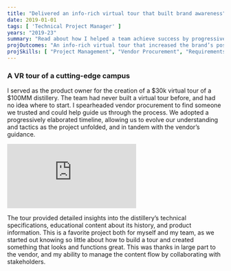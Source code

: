 ```yaml
---
title: "Delivered an info-rich virtual tour that built brand awareness"
date: 2019-01-01
tags: [ 'Technical Project Manager' ]
years: "2019-23"
summary: "Read about how I helped a team achieve success by progressively elaborating on an info-rich virtual tour."
projOutcomes: "An info-rich virtual tour that increased the brand’s positioning during COVID lockdowns."
projSkills: [ "Project Management", "Vendor Procurement", "Requirements Definition", "Wireframing", "Communication", "Stakeholder Management", "Task Management", "Quality Control", "Scheduling" ]
---
```


### A VR tour of a cutting-edge campus

I served as the product owner for the creation of a $30k virtual tour of a $100MM distillery. The team had never built a virtual tour before, and had no idea where to start. I spearheaded vendor procurement to find someone we trusted and could help guide us through the process. We adopted a progressively elaborated timeline, allowing us to evolve our understanding and tactics as the project unfolded, and in tandem with the vendor&rsquo;s guidance.

<iframe class="youtube-embed" src="https://www.youtube.com/embed/n3ZhI55wXx4" title="YouTube video player" frameborder="0" allow="accelerometer; autoplay; clipboard-write; encrypted-media; gyroscope; picture-in-picture; web-share" allowfullscreen></iframe>

The tour provided detailed insights into the distillery&rsquo;s technical specifications, educational content about its history, and product information. This is a favorite project both for myself and my team, as we started out knowing so little about how to build a tour and created something that looks and functions great. This was thanks in large part to the vendor, and my ability to manage the content flow by collaborating with stakeholders. 




